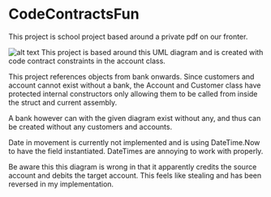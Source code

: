 # CodeContractsFun

This project is school project based around a private pdf on our fronter.

![alt text](http://i.imgur.com/pypW2sJ.png "Logo Title Text 1")
This project is based around this UML diagram and is created with code contract constraints in the account class.

This project references objects from bank onwards. Since customers and account cannot exist without a bank, the Account and Customer class have protected internal constructors only allowing them to be called from inside the struct and current assembly. 

A bank however can with the given diagram exist without any, and thus can be created without any customers and accounts.

Date in movement is currently not implemented and is using DateTime.Now to have the field instantiated. DateTimes are annoying to work with properly.

Be aware this this diagram is wrong in that it apparently credits the source account and debits the target account. This feels like stealing and has been reversed in my implementation.
